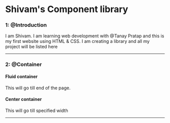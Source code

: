 <!DOCTYPE html>
<html lang="en">
<head>
    <meta charset="UTF-8">
    <meta http-equiv="X-UA-Compatible" content="IE=edge">
    <meta name="viewport" content="width=device-width, initial-scale=1.0">
    <title>first website</title>
</head>
<body>
    <h1>Shivam's Component library </h1>
    <h3>1: @Introduction</h3>
    <p>I am Shivam. I am learning web development with @Tanay Pratap and this is my first website using HTML & CSS. I am creating a library and all my project will be listed here</p>
<hr>
    <h3>2: @Container</h3>
    <h4>Fluid container</h4>
    <div>This will go till end of the page.</div>
    <h4>Center container</h4>
    <div>This will go till specified width</div>
<hr>
    




</body>
</html>